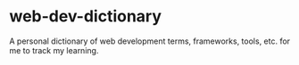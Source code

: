 # web-dev-dictionary
A personal dictionary of web development terms, frameworks, tools, etc. for me to track my learning.
